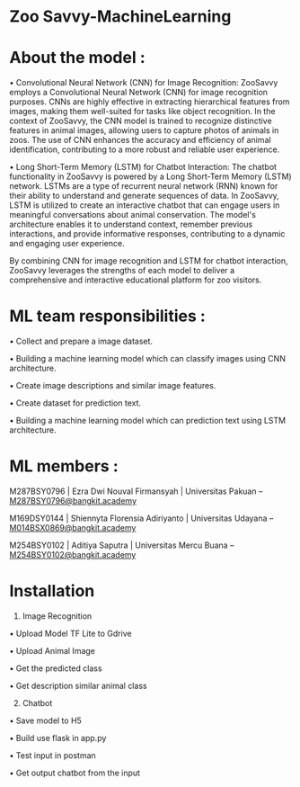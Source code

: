 # Zoo Savvy-MachineLearning
# About the model :
  •	Convolutional Neural Network (CNN) for Image Recognition:
    ZooSavvy employs a Convolutional Neural Network (CNN) for image recognition purposes. CNNs are highly effective in extracting hierarchical features from images, making them well-suited for tasks like object recognition. In the context of ZooSavvy, the        CNN model is trained to recognize distinctive features in animal images, allowing users to capture photos of animals in zoos. The use of CNN enhances the accuracy and efficiency of animal identification, contributing to a more robust and reliable user        experience.
    
  •	Long Short-Term Memory (LSTM) for Chatbot Interaction:
    The chatbot functionality in ZooSavvy is powered by a Long Short-Term Memory (LSTM) network. LSTMs are a type of recurrent neural network (RNN) known for their ability to understand and generate sequences of data. In ZooSavvy, LSTM is utilized to create      an interactive chatbot that can engage users in meaningful conversations about animal conservation. The model's architecture enables it to understand context, remember previous interactions, and provide informative responses, contributing to a dynamic        and engaging user experience.
    
By combining CNN for image recognition and LSTM for chatbot interaction, ZooSavvy leverages the strengths of each model to deliver a comprehensive and interactive educational platform for zoo visitors.

# ML team responsibilities : 
• Collect and prepare a image dataset.

• Building a machine learning model which can classify images using CNN architecture.

• Create image descriptions and similar image features.

• Create dataset for prediction text.

• Building a machine learning model which can prediction text using LSTM architecture.


# ML members :
M287BSY0796 | Ezra Dwi Nouval Firmansyah     | Universitas Pakuan      – M287BSY0796@bangkit.academy

M169DSY0144 | Shiennyta Florensia Adiriyanto | Universitas Udayana     – M014BSX0869@bangkit.academy

M254BSY0102 | Aditiya Saputra                | Universitas Mercu Buana – M254BSY0102@bangkit.academy

# Installation
1. Image Recognition
   
  •	Upload Model TF Lite to Gdrive
  
  •	Upload Animal Image
  
  •	Get the predicted class
  
  •	Get description similar animal class
  
2. Chatbot
   
  •	Save model to H5
  
  •	Build use flask in app.py 
  
  •	Test input in postman
  
  •	Get output chatbot from the input 

